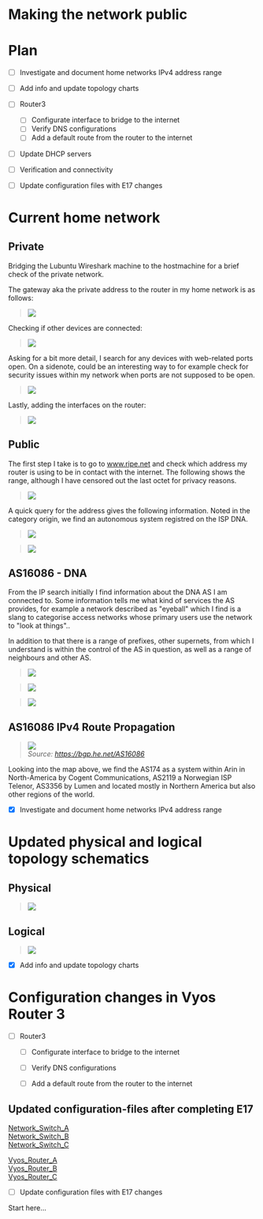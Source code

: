 # Making the network public

# Plan

- [ ] Investigate and document home networks IPv4 address range
- [ ] Add info and update topology charts

- [ ] Router3 
	- [ ] Configurate interface to bridge to the internet
	- [ ] Verify DNS configurations
	- [ ] Add a default route from the router to the internet

- [ ] Update DHCP servers

- [ ] Verification and connectivity

- [ ] Update configuration files with E17 changes

# Current home network

## Private

Bridging the Lubuntu Wireshark machine to the hostmachine for a brief check of the private network.

The gateway aka the private address to the router in my home network is as follows:

>![](/documentation/E17/PrivateGateway.png)

Checking if other devices are connected:

>![](/documentation/E17/hosts_alive_private.png)

Asking for a bit more detail, I search for any devices with web-related ports open. On a sidenote, could be an interesting way to for example check for security issues within my network when ports are not supposed to be open. 

>![](/documentation/E17/Hosts_scan.png)

Lastly, adding the interfaces on the router:

>![](/documentation/E17/routeriface.png)

## Public

The first step I take is to go to www.ripe.net and check which address my router is using to be in contact with the internet. The following shows the range, although I have censored out the last octet for privacy reasons. 

>![](/documentation/E17/routerip.png)

A quick query for the address gives the following information. Noted in the category origin, we find an autonomous system 
registred on the ISP DNA. 

>![](/documentation/E17/DNA_subnet.png)

>![](/documentation/E17/DNA_route.png)

## AS16086 - DNA

From the IP search initially I find information about the DNA AS I am connected to. Some information tells me what kind of services the
AS provides, for example a network described as "eyeball" which I find is a slang to categorise access networks whose primary users use the network to "look at things"..

In addition to that there is a range of prefixes, other supernets, from which I understand is within the control of the AS in question, as well as a range of neighbours and other AS.

>![](/documentation/E17/AS16086_1.png)

>![](/documentation/E17/Peering_db_AS16086.png)

>![](/documentation/E17/AS16086_IX.png)

## AS16086 IPv4 Route Propagation

>![](/documentation/E17/AS16086_RoutePropagation1.png)\
*Source: https://bgp.he.net/AS16086*

Looking into the map above, we find the AS174 as a system within Arin in North-America by Cogent Communications, AS2119 a Norwegian ISP Telenor, AS3356 by Lumen and located mostly in Northern America but also other regions of the world. 

- [x] Investigate and document home networks IPv4 address range

# Updated physical and logical topology schematics

## Physical

>![](/documentation/E17/E17NetworkCharts-PhysicalTopology.png)

## Logical 

>![](/documentation/E17/E17NetworkCharts-LogicalTopology.png)

- [x] Add info and update topology charts


# Configuration changes in Vyos Router 3





- [ ] Router3 
	- [ ] Configurate interface to bridge to the internet
	- [ ] Verify DNS configurations
	- [ ] Add a default route from the router to the internet









## Updated configuration-files after completing E17

[Network_Switch_A](/documentation/E17/Config_files/E17-SwitchAu.cfg)\
[Network_Switch_B](/documentation/E17/Config_files/E17-SwitchBu.cfg)\
[Network_Switch_C](/documentation/E17/Config_files/E17-SwitchCu.cfg)

[Vyos_Router_A](/documentation/E17/Config_files/E17-RouterAu.cfg) \
[Vyos_Router_B](/documentation/E17/Config_files/E17-RouterBu.cfg) \
[Vyos_Router_C](/documentation/E17/Config_files/E17-RouterCu.cfg) 

- [ ] Update configuration files with E17 changes

Start here...